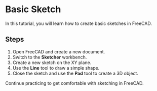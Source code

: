 # Basic Sketch

In this tutorial, you will learn how to create basic sketches in FreeCAD.

## Steps

1. Open FreeCAD and create a new document.
2. Switch to the **Sketcher** workbench.
3. Create a new sketch on the XY plane.
4. Use the **Line** tool to draw a simple shape.
5. Close the sketch and use the **Pad** tool to create a 3D object.

Continue practicing to get comfortable with sketching in FreeCAD.
